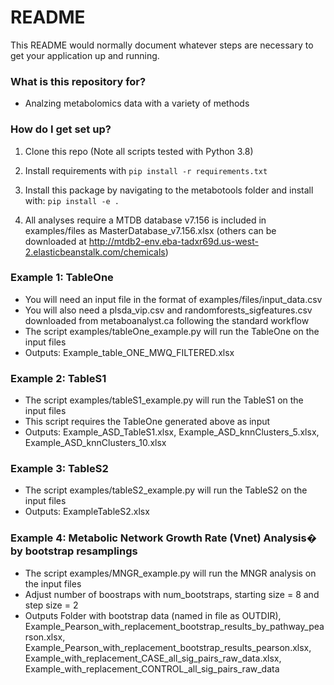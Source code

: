 # README #

This README would normally document whatever steps are necessary to get your application up and running.

### What is this repository for? ###

* Analzing metabolomics data with a variety of methods

### How do I get set up? ###

1. Clone this repo (Note all scripts tested with Python 3.8)

2. Install requirements with `pip install -r requirements.txt`

3. Install this package by navigating to the metabotools folder and install with: `pip install -e .`

4. All analyses require a MTDB database v7.156 is included in examples/files as MasterDatabase_v7.156.xlsx (others can be downloaded at http://mtdb2-env.eba-tadxr69d.us-west-2.elasticbeanstalk.com/chemicals)

### Example 1: TableOne ###

* You will need an input file in the format of examples/files/input_data.csv
* You will also need a plsda_vip.csv and randomforests_sigfeatures.csv downloaded from metaboanalyst.ca following the standard workflow
* The script examples/tableOne_example.py will run the TableOne on the input files
* Outputs: Example_table_ONE_MWQ_FILTERED.xlsx

### Example 2: TableS1 ###

* The script examples/tableS1_example.py will run the TableS1 on the input files
* This script requires the TableOne generated above as input
* Outputs: Example_ASD_TableS1.xlsx, Example_ASD_knnClusters_5.xlsx, Example_ASD_knnClusters_10.xlsx

### Example 3: TableS2 ###

* The script examples/tableS2_example.py will run the TableS2 on the input files
* Outputs: ExampleTableS2.xlsx

### Example 4: Metabolic Network Growth Rate (Vnet) Analysis� by bootstrap resamplings ###
* The script examples/MNGR_example.py will run the MNGR analysis on the input files 
* Adjust number of boostraps with num_bootstraps, starting size = 8 and step size = 2
* Outputs Folder with bootstrap data (named in file as OUTDIR), Example_Pearson_with_replacement_bootstrap_results_by_pathway_pearson.xlsx, Example_Pearson_with_replacement_bootstrap_results_pearson.xlsx, Example_with_replacement_CASE_all_sig_pairs_raw_data.xlsx, Example_with_replacement_CONTROL_all_sig_pairs_raw_data

